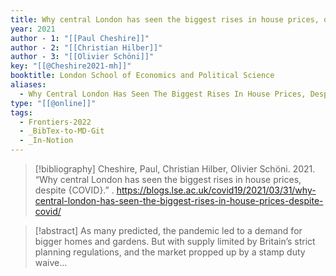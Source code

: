 ```yaml
---
title: Why central London has seen the biggest rises in house prices, despite COVID
year: 2021
author - 1: "[[Paul Cheshire]]"
author - 2: "[[Christian Hilber]]"
author - 3: "[[Olivier Schöni]]"
key: "[[@Cheshire2021-mh]]"
booktitle: London School of Economics and Political Science
aliases:
  - Why Central London Has Seen The Biggest Rises In House Prices, Despite Covid
type: "[[@online]]"
tags:
  - Frontiers-2022
  - _BibTex-to-MD-Git
  - _In-Notion
---
```


> [!bibliography]
> Cheshire, Paul, Christian Hilber, Olivier Schöni. 2021. “Why central London has seen the biggest rises in house prices, despite {COVID}.” . https://blogs.lse.ac.uk/covid19/2021/03/31/why-central-london-has-seen-the-biggest-rises-in-house-prices-despite-covid/

> [!abstract]
> As many predicted, the pandemic led to a demand for bigger homes and gardens. But with supply limited by Britain’s strict planning regulations, and the market propped up by a stamp duty waive…